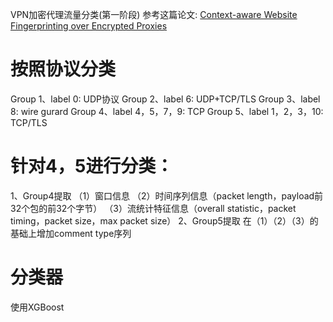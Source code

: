 VPN加密代理流量分类(第一阶段)
参考这篇论文: [Context-aware Website Fingerprinting over Encrypted Proxies](https://ieeexplore.ieee.org/stamp/stamp.jsp?tp=&arnumber=9488676)
# 按照协议分类
Group 1、label 0: UDP协议
Group 2、label 6: UDP+TCP/TLS
Group 3、label 8: wire gurard
Group 4、label 4，5，7，9: TCP
Group 5、label 1，2，3，10: TCP/TLS
# 针对4，5进行分类：
1、Group4提取
（1）窗口信息
（2）时间序列信息（packet length，payload前32个包的前32个字节）
（3）流统计特征信息（overall statistic，packet timing，packet size，max packet size）
2、Group5提取
  在（1）（2）（3）的基础上增加comment type序列

# 分类器
使用XGBoost